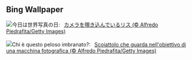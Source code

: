 ## Bing Wallpaper
![](https://www.bing.com/th?id=OHR.CameraSquirrel_JA-JP2800387213_UHD.jpg&w=1000)今日は世界写真の日:&nbsp;&ensp;[カメラを覗き込んでいるリス (© Alfredo Piedrafita/Getty Images)](https://www.bing.com/th?id=OHR.CameraSquirrel_JA-JP2800387213_UHD.jpg)
<br><br/>
![](https://www.bing.com/th?id=OHR.CameraSquirrel_IT-IT9208434870_UHD.jpg&w=1000)Chi è questo peloso imbranato?:&nbsp;&ensp;[Scoiattolo che guarda nell'obiettivo di una macchina fotografica (© Alfredo Piedrafita/Getty Images)](https://www.bing.com/th?id=OHR.CameraSquirrel_IT-IT9208434870_UHD.jpg)
<br><br/>
